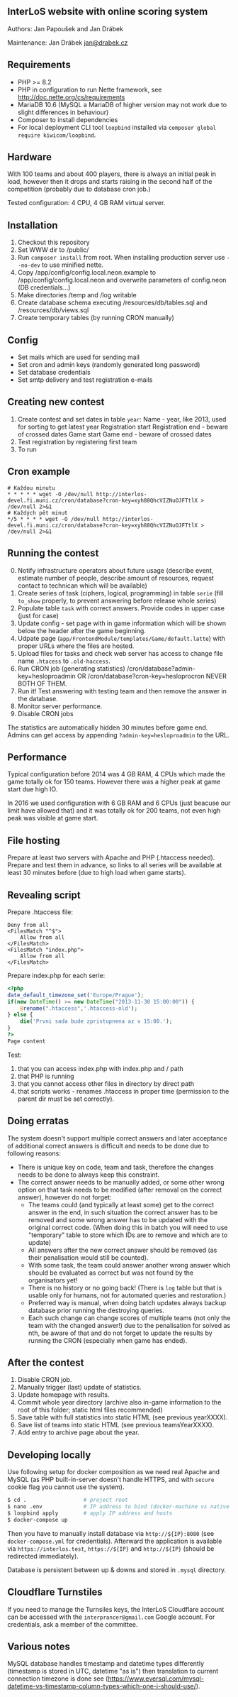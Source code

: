InterLoS website with online scoring system
-------------------------------------------

Authors: Jan Papoušek and Jan Drábek

Maintenance: Jan Drábek <jan@drabek.cz>

Requirements
------------

- PHP >= 8.2
- PHP in configuration to run Nette framework, see http://doc.nette.org/cs/requirements
- MariaDB 10.6 (MySQL a MariaDB of higher version may not work due to slight differences in behaviour)
- Composer to install dependencies
- For local deployment CLI tool `loopbind` installed via `composer global require kiwicom/loopbind`.

Hardware
--------

With 100 teams and about 400 players, there is always an initial peak in load, however then it drops and starts raising in the second half of the
competition (probably due to database cron job.)

Tested configuration: 4 CPU, 4 GB RAM virtual server.

Installation
------------

1. Checkout this repository
2. Set WWW dir to /public/
3. Run `composer install` from root. When installing production server use `--no-dev` to use minified nette.
4. Copy /app/config/config.local.neon.example to /app/config/config.local.neon and overwrite parameters of config.neon (DB credentials...)
5. Make directories /temp and /log writable
6. Create database schema executing /resources/db/tables.sql and /resources/db/views.sql
7. Create temporary tables (by running CRON manually)


Config
------
- Set mails which are used for sending mail
- Set cron and admin keys (randomly generated long password)
- Set database credentials
- Set smtp delivery and test registration e-mails


Creating new contest
--------------------

1. Create contest and set dates in table `year`:
   Name - year, like 2013, used for sorting to get latest year
   Registration start
   Registration end - beware of crossed dates
   Game start
   Game end - beware of crossed dates
2. Test registration by registering first team
3. To run

Cron example
------------

```
# Každou minutu
* * * * * wget -O /dev/null http://interlos-devel.fi.muni.cz/cron/database?cron-key=xyh88QhcVIZNuOJFTtlX > /dev/null 2>&1
# Každých pět minut
*/5 * * * * wget -O /dev/null http://interlos-devel.fi.muni.cz/cron/database?cron-key=xyh88QhcVIZNuOJFTtlX > /dev/null 2>&1
```

Running the contest
-------------------

0. Notify infrastructure operators about future usage (describe event, estimate number of people, describe amount of resources, request contact to technican which will be available)
1. Create series of task (ciphers, logical, programming) in table `serie` (fill `to_show` properly, to prevent answering before release whole series)
2. Populate table `task` with correct answers. Provide codes in upper case (just for case)
3. Update config - set page with in game information which will be shown below the header after the game beginning.
4. Udpate page (`app/FrontendModule/templates/Game/default.latte`) with proper URLs where the files are hosted.
5. Upload files for tasks and check web server has access to change file name `.htacess` to `.old-haccess`.
6. Run CRON job (generating statistics)
   /cron/database?admin-key=hesloproadmin OR /cron/database?cron-key=hesloprocron NEVER BOTH OF THEM.
7. Run it! Test answering with testing team and then remove the answer in the database.
8. Monitor server performance.
9. Disable CRON jobs

The statistics are automatically hidden 30 minutes before game end. Admins can get access by appending `?admin-key=hesloproadmin` to the URL.

Performance
-----------

Typical configuration before 2014 was 4 GB RAM, 4 CPUs which made the game totally ok for 150 teams.
However there was a higher peak at game start due high IO.

In 2016 we used configuration with 6 GB RAM and 6 CPUs (just beacuse our limit have allowed that) and it was totally ok for 200 teams, not even high peak was visible at game start. 

File hosting
------------

Prepare at least two servers with Apache and PHP (.htaccess needed). Prepare and test them in advance, so links to all series will be available at least 
30 minutes before (due to high load when game starts).

Revealing script
----------------

Prepare .htaccess file:
```
Deny from all
<FilesMatch "^$">
	Allow from all
</FilesMatch>
<FilesMatch "index.php">
	Allow from all
</FilesMatch>
```

Prepare index.php for each serie:
```php
<?php
date_default_timezone_set('Europe/Prague');
if(new DateTime() >= new DateTime("2013-11-30 15:00:00")) {
	@rename(".htaccess",'.htaccess-old');
} else {
    die('Prvni sada bude zpristupnena az v 15:00.');
}
?>
Page content
```

Test:
1. that you can access index.php with index.php and / path
2. that PHP is running
3. that you cannot access other files in directory by direct path
4. that scripts works - renames .htaccess in proper time (permission to the parent dir must be set correctly).

Doing erratas
-------------

The system doesn't support multiple correct answers and later acceptance of additional correct answers is difficult and needs to be done due to following reasons:

- There is unique key on code, team and task, therefore the changes needs to be done to always keep this constraint.
- The correct answer needs to be manually added, or some other wrong option on that task needs to be modified (after removal on the correct answer), however do not forget:
    - The teams could (and typically at least some) get to the correct answer in the end, in such situation the correct answer has to be removed and some wrong answer has to be updated with the original correct code.
  (When doing this in batch you will need to use "temporary" table to store which IDs are to remove and which are to update)
    - All answers after the new correct answer should be removed (as their penalisation would still be counted).
    - With some task, the team could answer another wrong answer which should be evaluated as correct but was not found by the organisators yet!
    - There is no history or no going back! (There is `log` table but that is usable only for humans, not for automated queries and restoration.)
    - Preferred way is manual, when doing batch updates always backup database prior running the destroying queries.
    - Each such change can change scores of multiple teams (not only the team with the changed answer!) due to the penalisation for solved as nth, be aware of that and do not forget to update the results by running the CRON (especially when game has ended).


After the contest
-------------------

1. Disable CRON job.
2. Manually trigger (last) update of statistics.
3. Update homepage with results.
4. Commit whole year directory (archive also in-game information to the root of this folder; static html files recommended)
5. Save table with full statistics into static HTML (see previous yearXXXX).
6. Save list of teams into static HTML (see previous teamsYearXXXX).
7. Add entry to archive page about the year.


Developing locally
------------------

Use following setup for docker composition as we need real Apache and MySQL (as PHP built-in-server doesn't handle HTTPS, and with `secure` cookie flag you cannot use the system).

```bash
$ cd .                  # project root
$ nano .env             # IP address to bind (docker-machine vs native docker!)
$ loopbind apply        # apply IP address and hosts
$ docker-compose up
```

Then you have to manually install database via `http://${IP}:8080` (see `docker-compose.yml` for credentials).
Afterward the application is available via `https://interlos.test`, `https://${IP}` and `http://${IP}` (should be redirected immediately).

Database is persistent between up & downs and stored in `.mysql` directory.


Cloudflare Turnstiles
---------------------

If you need to manage the Turnsiles keys, the InterLoS Cloudflare account can be accessed with the `interprancer@gmail.com` Google account. For credentials, ask a member of the committee.


Various notes
-------------

MySQL database handles timestamp and datetime types differently (timestamp is stored in UTC, datetime "as is") then translation to
current connection timezone is done see (https://www.eversql.com/mysql-datetime-vs-timestamp-column-types-which-one-i-should-use/).
